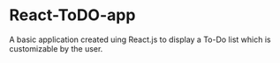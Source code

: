 # React-ToDO-app

A basic application created uing React.js to display a To-Do list which is customizable by the user.
